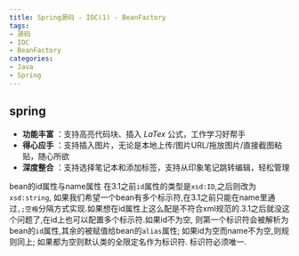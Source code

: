 ```yaml
---
title: Spring源码 - IOC(1) - BeanFactory
tags:
- 源码
- IOC
- BeanFactory
categories:
- Java
- Spring
---
```


## spring 

- **功能丰富** ：支持高亮代码块、插入 *LaTex* 公式，工作学习好帮手
- **得心应手** ：支持插入图片，无论是本地上传/图片URL/拖放图片/直接截图粘贴，随心所欲
- **深度整合** ：支持选择笔记本和添加标签，支持从印象笔记跳转编辑，轻松管理

bean的id属性与name属性
在3.1之前`id`属性的类型是`xsd:ID`,之后则改为`xsd:string`, 如果我们希望一个bean有多个标示符,在3.1之前只能在name里通过`,;空格`分隔方式实现.如果想在id属性上这么配是不符合xml规范的.3.1之后就没这个问题了,在id上也可以配置多个标示符.如果id不为空, 则第一个标识符会被解析为bean的`id`属性,其余的被赋值给bean的`alias`属性; 如果id为空而name不为空,则规则同上; 如果都为空则默认类的全限定名作为标识符. 标识符必须唯一.
